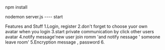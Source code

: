 
npm install 

nodemon server.js   ---- start 

Features and Stuff
1.Login, register
2.don't forget to choose yuor own avatar when you login
3.start private communication by click other users avatar
4.notify message'new user join romm 'and notify nessage ' someone leave room'
5.Encryption message , password 
6.